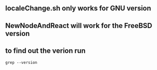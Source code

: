 ## localeChange.sh only works for GNU version
## NewNodeAndReact will work for the FreeBSD version 
## to find out the verion run 
``` grep --version ```